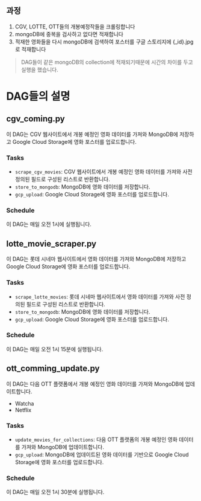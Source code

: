 ## 과정
1. CGV, LOTTE, OTT들의 개봉예정작들을 크롤링합니다
2. mongoDB에 중복을 검사하고 없다면 적재합니다
3. 적재한 영화들을 다시 mongoDB에 검색하여 포스터를 구글 스토리지에 {_id}.jpg로 적재합니다

>DAG들이 같은 mongoDB의 collection에 적재되기때문에 시간의 차이를 두고 실행을 했습니다.

# DAG들의 설명

## cgv_coming.py

이 DAG는 CGV 웹사이트에서 개봉 예정인 영화 데이터를 가져와 MongoDB에 저장하고 Google Cloud Storage에 영화 포스터를 업로드합니다.

### Tasks

* `scrape_cgv_movies`: CGV 웹사이트에서 개봉 예정인 영화 데이터를 가져와 사전 정의된 필드로 구성된 리스트로 반환합니다.
* `store_to_mongodb`: MongoDB에 영화 데이터를 저장합니다.
* `gcp_upload`: Google Cloud Storage에 영화 포스터를 업로드합니다.

### Schedule

이 DAG는 매일 오전 1시에 실행됩니다.

## lotte_movie_scraper.py

이 DAG는 롯데 시네마 웹사이트에서 영화 데이터를 가져와 MongoDB에 저장하고 Google Cloud Storage에 영화 포스터를 업로드합니다.

### Tasks

* `scrape_lotte_movies`: 롯데 시네마 웹사이트에서 영화 데이터를 가져와 사전 정의된 필드로 구성된 리스트로 반환합니다.
* `store_to_mongodb`: MongoDB에 영화 데이터를 저장합니다.
* `gcp_upload`: Google Cloud Storage에 영화 포스터를 업로드합니다.

### Schedule

이 DAG는 매일 오전 1시 15분에 실행됩니다.

## ott_comming_update.py

이 DAG는 다음 OTT 플랫폼에서 개봉 예정인 영화 데이터를 가져와 MongoDB에 업데이트합니다.

* Watcha
* Netflix

### Tasks

* `update_movies_for_collections`: 다음 OTT 플랫폼의 개봉 예정인 영화 데이터를 가져와 MongoDB에 업데이트합니다.
* `gcp_upload`: MongoDB에 업데이트된 영화 데이터를 기반으로 Google Cloud Storage에 영화 포스터를 업로드합니다.

### Schedule

이 DAG는 매일 오전 1시 30분에 실행됩니다.


